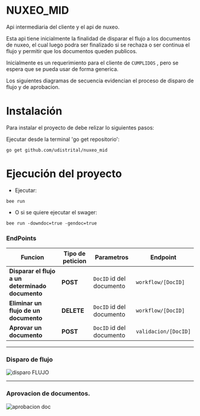 # NUXEO_MID

Api intermediaria del cliente y el api de nuxeo.

Esta api tiene inicialmente la finalidad de disparar el flujo a los documentos de nuxeo, el cual luego podra ser finalizado si se rechaza o ser continua el flujo y permitir que los documentos queden publicos.

Inicialmente es un requerimiento para el cliente de `CUMPLIDOS` , pero se espera que se pueda usar de forma generica.

Los siguientes diagramas de secuencia evidencian el proceso de disparo de flujo y de aprobacion.


# Instalación
Para instalar el proyecto de debe relizar lo siguientes pasos:

Ejecutar desde la terminal 'go get repositorio':
```shell 
go get github.com/udistrital/nuxeo_mid
```

# Ejecución del proyecto


- Ejecutar: 
```shell 
bee run
```
- O si se quiere ejecutar el swager:

```shell 
bee run -downdoc=true -gendoc=true
```

### EndPoints
|  Funcion |Tipo de peticion                  |Parametros| Endpoint |
|----------------|------------------------|---------------------|-------------------|
| **Disparar el flujo a un determinado documento** | **POST** |`DocID`   id del documento| ```workflow/[DocID]```|
| **Eliminar un flujo de un documento** | **DELETE** | `DocID`   id del documento |```workflow/[DocID]```|
| **Aprovar un documento** | **POST** | `DocID`   id del documento |```validacion/[DocID]```|


---

### Disparo de flujo

![disparo FLUJO](https://user-images.githubusercontent.com/28914781/65219366-08ce8f00-da7e-11e9-8a82-7832c0ee5384.png)

---

### Aprovacion de documentos.

![aprobacion doc](https://user-images.githubusercontent.com/28914781/65219477-3e737800-da7e-11e9-8192-4600d4c8f7ef.png)
